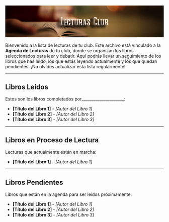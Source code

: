 ![Cabecera Mi Perfil](../imagenes/Cabeceras/LecturasCabecera.jpg)


Bienvenido a la lista de lecturas de tu club. Este archivo está vinculado a la **Agenda de Lecturas** de tu club, donde se organizan los libros seleccionados para leer y debatir. Aquí podrás llevar un seguimiento de los libros que has leído, los que estás leyendo actualmente y los que quedan pendientes. ¡No olvides actualizar esta lista regularmente!

---

## Libros Leídos
Estos son los libros completados por_____________________:

- **[Título del Libro 1]** - *[Autor del Libro 1]*  
- **[Título del Libro 2]** - *[Autor del Libro 2]*  
- **[Título del Libro 3]** - *[Autor del Libro 3]*  

---

## Libros en Proceso de Lectura
Lecturas que actualmente están en marcha:

- **[Título del Libro 1]** - *[Autor del Libro 1]*  


---

## Libros Pendientes
Libros que están en la agenda para ser leídos próximamente:

- **[Título del Libro 1]** - *[Autor del Libro 1]*  
- **[Título del Libro 2]** - *[Autor del Libro 2]*  
- **[Título del Libro 3]** - *[Autor del Libro 3]*  
